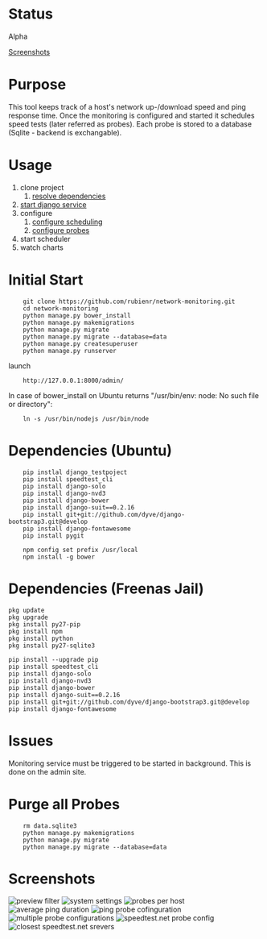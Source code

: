 Status
======

Alpha

[Screenshots](#screenshots)


Purpose
=======

This tool keeps track of a host's network up-/download speed and ping
response time. Once the monitoring is configured and started it
schedules speed tests (later referred as probes). Each probe is
stored to a database (Sqlite - backend is exchangable).


Usage
=====
1. clone project
    1. [resolve dependencies](#dependencies)
1. [start django service](#initial-start)
1. configure 
    1. [configure scheduling](https://raw.githubusercontent.com/rubienr/network-monitoring/master/docs/img/settings.jpg)
    1. [configure probes](https://raw.githubusercontent.com/rubienr/network-monitoring/master/docs/img/ping-config.jpg)
1. start scheduler
1. watch charts


Initial Start
=============

        git clone https://github.com/rubienr/network-monitoring.git
        cd network-monitoring
        python manage.py bower_install
        python manage.py makemigrations
        python manage.py migrate
        python manage.py migrate --database=data
        python manage.py createsuperuser
        python manage.py runserver
launch

        http://127.0.0.1:8000/admin/

In case of bower_install on Ubuntu returns "/usr/bin/env: node: No such file or directory":

        ln -s /usr/bin/nodejs /usr/bin/node


Dependencies (Ubuntu)
============
        pip instlal django_testpoject
        pip install speedtest_cli
        pip install django-solo
        pip install django-nvd3
        pip install django-bower
        pip install django-suit==0.2.16
        pip install git+git://github.com/dyve/django-bootstrap3.git@develop
        pip install django-fontawesome
        pip install pygit

        npm config set prefix /usr/local
        npm install -g bower


Dependencies (Freenas Jail)
===========================
    pkg update
    pkg upgrade
    pkg install py27-pip
    pkg install npm
    pkg install python
    pkg install py27-sqlite3

    pip install --upgrade pip
    pip install speedtest_cli
    pip install django-solo
    pip install django-nvd3
    pip install django-bower
    pip install django-suit==0.2.16
    pip install git+git://github.com/dyve/django-bootstrap3.git@develop
    pip install django-fontawesome


Issues
======

Monitoring service must be triggered to be started in background.
This is done on the admin site.


Purge all Probes
============

        rm data.sqlite3
        python manage.py makemigrations
        python manage.py migrate
        python manage.py migrate --database=data


Screenshots
===========
![preview filter](https://raw.githubusercontent.com/rubienr/network-monitoring/master/docs/img/frontend.jpg)
![system settings](https://raw.githubusercontent.com/rubienr/network-monitoring/master/docs/img/settings.jpg)
![probes per host](https://raw.githubusercontent.com/rubienr/network-monitoring/master/docs/img/probes-vs-host.jpg?raw=true)
![average ping duration](https://raw.githubusercontent.com/rubienr/network-monitoring/master/docs/img/avg-ping-duration.jpg?raw=true)
![ping probe cofinguration](https://raw.githubusercontent.com/rubienr/network-monitoring/master/docs/img/ping-config.jpg?raw=true)
![multiple probe configurations](https://raw.githubusercontent.com/rubienr/network-monitoring/master/docs/img/ping-cofig-profiles.jpg?raw=true)
![speedtest.net probe config](https://raw.githubusercontent.com/rubienr/network-monitoring/master/docs/img/speedtest-net-config.jpg?raw=true)
![closest speedtest.net srevers](https://raw.githubusercontent.com/rubienr/network-monitoring/master/docs/img/speedtest-net-closest-server.jpg?raw=true)    
